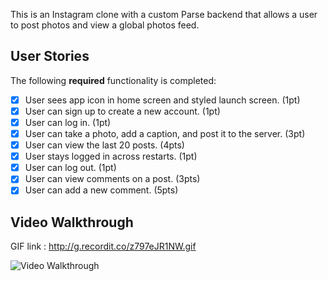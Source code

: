 This is an Instagram clone with a custom Parse backend that allows a user to post photos and view a global photos feed.


## User Stories

The following **required** functionality is completed:

- [x] User sees app icon in home screen and styled launch screen. (1pt)
- [x] User can sign up to create a new account. (1pt)
- [x] User can log in. (1pt)
- [x] User can take a photo, add a caption, and post it to the server. (3pt)
- [x] User can view the last 20 posts. (4pts)
- [x] User stays logged in across restarts. (1pt)
- [x] User can log out. (1pt)
- [x] User can view comments on a post. (3pts)
- [x] User can add a new comment. (5pts)

## Video Walkthrough


GIF link : http://g.recordit.co/z797eJR1NW.gif

<img src='http://g.recordit.co/z797eJR1NW.gif' title='Video Walkthrough' width='' alt='Video Walkthrough' />
